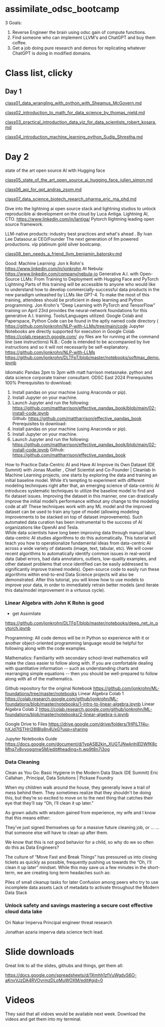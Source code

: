 # assimilate_odsc_bootcamp

3 Goals:

1. Reverse Engineer the brain using odsc gain of compute functions.
2. Find someone who can implement LLVM's and ChatGPT and buy them coffee.
3. Get a job doing pure research and demos for replicating whatever ChatGPT is doing in modified domains.  

# Class list, clicky

## Day 1

[class01_data_wrangling_with_python_with_Sheamus_McGovern.md](./class01_data_wrangling_with_python_with_Sheamus_McGovern.md)

[class02_introduction_to_math_for_data_science_by_thomas_nield.md](./class02_introduction_to_math_for_data_science_by_thomas_nield.md)

[class03_practical_introduction_data_viz_for_data_scientists_robert_kosara.md](./class03_practical_introduction_data_viz_for_data_scientists_robert_kosara.md)

[class04_introduction_machine_learning_python_Sudip_Shrestha.md](./class04_introduction_machine_learning_python_Sudip_Shrestha.md)

# Day 2

state of the art open source AI with Hugging face

[class05_state_of_the_art_open_source_ai_hugging_face_julien_simon.md](./class05_state_of_the_art_open_source_ai_hugging_face_julien_simon.md)


[class06_api_for_gpt_andras_zsom.md](./class06_api_for_gpt_andras_zsom.md)

[class07_data_science_biotech_reearch_pharma_eric_ma_phd.md](./class07_data_science_biotech_reearch_pharma_eric_ma_phd.md)


Dive into the lightning ai open source stack and lightning studios to unlock reproducible ai development on the cloud by Luca Antiga.  Lightning AI, CTO.  https://www.linkedin.com/in/lantiga/  Pytorch llightning leading open source framework.


LLM-native products: industry best practices and what's ahead .  By Ivan Lee Datasour.ai CEO/Founder
The next generation of llm powered productions.
vip platinum gold silver bootcamp.



[class08_ben_needs_a_friend_llvm_benjamin_batorsky.md](./class08_ben_needs_a_friend_llvm_benjamin_batorsky.md)



Good:
Machine Learning: Jon k Rohn's https://www.linkedin.com/in/jonkrohn
At Nebula:
https://www.linkedin.com/company/nebula-io
Generative A.I. with Open-Source LLMs: From Training to Deployment with Hugging Face and PyTorch Lightning
Parts of this training will be accessible to anyone who would like to understand how to develop commercially-successful data products in the new paradigm unleashed by LLMs like GPT-4. To make the most of this training, attendees should be proficient in deep learning and Python programming. Jon Krohn's "Deep Learning with PyTorch and TensorFlow" training on April 23rd provides the neural-network foundations for this generative A.I. training.
Tools/Languages utilized: Google Colab and Paperspace, Python
Code can be found in the aptly named code directory (
https://github.com/jonkrohn/NLP-with-LLMs/tree/main/code
Jupyter Notebooks are directly supported for execution in Google Colab
https://colab.research.google.com/
.py files are for running at the command line (see instructions)
N.B.: Code is intended to be accompanied by live instructions and so it will not necessarily be self-explanatory.
https://github.com/jonkrohn/NLP-with-LLMs
https://github.com/jonkrohn/DLTFpT/blob/master/notebooks/softmax_demo.ipynb




Idiomatic Pandas 2pm to 3pm  with matt harrison metasnake.  python and data science corporate trainer consultant.  ODSC East 2024 Prerequisites 100% Prerequisites to download:
1. Install pandas on your machine (using Anaconda or pip).
2. Install Jupyter on your machine.
3. Launch Jupyter and run the following: https://github.com/mattharrison/effective_pandas_book/blob/main/02-install-code.ipynb  
Github: https://github.com/mattharrison/effective_pandas_book
Prerequisites to download:
1. Install pandas on your machine (using Anaconda or pip).
2. Install Jupyter on your machine.
3. Launch Jupyter and run the following: https://github.com/mattharrison/effective_pandas_book/blob/main/02-install-code.ipynb
Github: https://github.com/mattharrison/effective_pandas_book






How to Practice Data-Centric AI and Have AI Improve its Own Dataset (DE Summit) with Jonas Mueller , Chief Scientist and Co-Founder | Cleanlab 
In Machine Learning projects, one starts by exploring the data and training an initial baseline model. While it’s tempting to experiment with different modeling techniques right after that, an emerging science of data-centric AI introduces systematic techniques to utilize the baseline model to find and fix dataset issues. Improving the dataset in this manner, one can drastically improve the initial model’s performance without any change to the modeling code at all! These techniques work with any ML model and the improved dataset can be used to train any type of model (allowing modeling improvements to be stacked on top of dataset improvements). Such automated data curation has been instrumental to the success of AI organizations like OpenAI and Tesla.  
While data scientists have long been improving data through manual labor, data-centric AI studies algorithms to do this automatically. This tutorial will teach you how to operationalize fundamental ideas from data-centric AI across a wide variety of datasets (image, text, tabular, etc). We will cover recent algorithms to automatically identify common issues in real-world data (label errors, bad data annotators, outliers, low-quality examples, and other dataset problems that once identified can be easily addressed to significantly improve trained models). Open-source code to easily run these algorithms within end-to-end Data Science projects will also be demonstrated. After this tutorial, you will know how to use models to improve your data, in order to immediately retrain better models (and iterate this data/model improvement in a virtuous cycle).


### Linear Algebra with John K Rohn is good

* get Assimilate

https://github.com/jonkrohn/DLTFpT/blob/master/notebooks/deep_net_in_pytorch.ipynb


Programming: All code demos will be in Python so experience with it or another object-oriented programming language would be helpful for following along with the code examples.

Mathematics: Familiarity with secondary school-level mathematics will make the class easier to follow along with. If you are comfortable dealing with quantitative information -- such as understanding charts and rearranging simple equations -- then you should be well-prepared to follow along with all of the mathematics.

Github repository for the original Notebook  https://github.com/jonkrohn/ML-foundations/tree/master/notebooks
Linear Algebra Colab 1  https://colab.research.google.com/github/jonkrohn/ML-foundations/blob/master/notebooks/1-intro-to-linear-algebra.ipynb
Linear Algebra Colab 2 https://colab.research.google.com/github/jonkrohn/ML-foundations/blob/master/notebooks/2-linear-algebra-ii.ipynb

Google Drive to Files  https://drive.google.com/drive/folders/1HPiLTf4u-hXJd7ISTHrI28IBls8n4UxG?usp=sharing

Jupyter Notebooks Guide
 https://docs.google.com/document/d/1vpASB2kjn_XUGTJNwknhIEDWfK8cMhq7v8vyoggmw5M/edit#heading=h.wp9t8n7j3og


### Data Cleaning

Clean as You Go: Basic Hygiene in the Modern Data Stack (DE Summit)
Eric Callahan , Principal, Data Solutions | Pickaxe Foundry

When my children walk around the house, they generally leave a trail of mess behind them. They sometimes realize that they shouldn't be doing this, but they’re so excited to move on to the next thing that catches their eye that they’ll say “Oh, I’ll clean it up later.”

As grown adults with wisdom gained from experience, my wife and I know that this means either:

They’ve just signed themselves up for a massive future cleaning job, or … … that someone else will have to clean up after them.

We know that this is not good behavior for a child, so why do we so often do this as Data Engineers?

The culture of “Move Fast and Break Things” has pressured us into closing tickets as quickly as possible, frequently pushing us towards the “Oh, I’ll clean it up later” mindset. While this may save us a few minutes in the short-term, we are creating long term headaches such as:

Piles of small cleanup tasks for later Confusion among peers who try to use incomplete data assets Lack of metadata to activate throughout the Modern Data Stack


### Unlock safety and savings mastering a secure cost effective cloud data lake

Ori Nakar Imperva Principal engineer threat research

Jonathan azaria imperva data science tech lead.




# Slide downloads

Great link to all the slides, githubs and things, get them all:

https://docs.google.com/spreadsheets/d/1Xmhh1zfVuWgdyS6O-aKnvVJzDA4RVOvrmzDLoMuWOXM/edit#gid=0

# Videos

They said that all vidoes would be available next week.
Download the videos and get them into my terminal.

